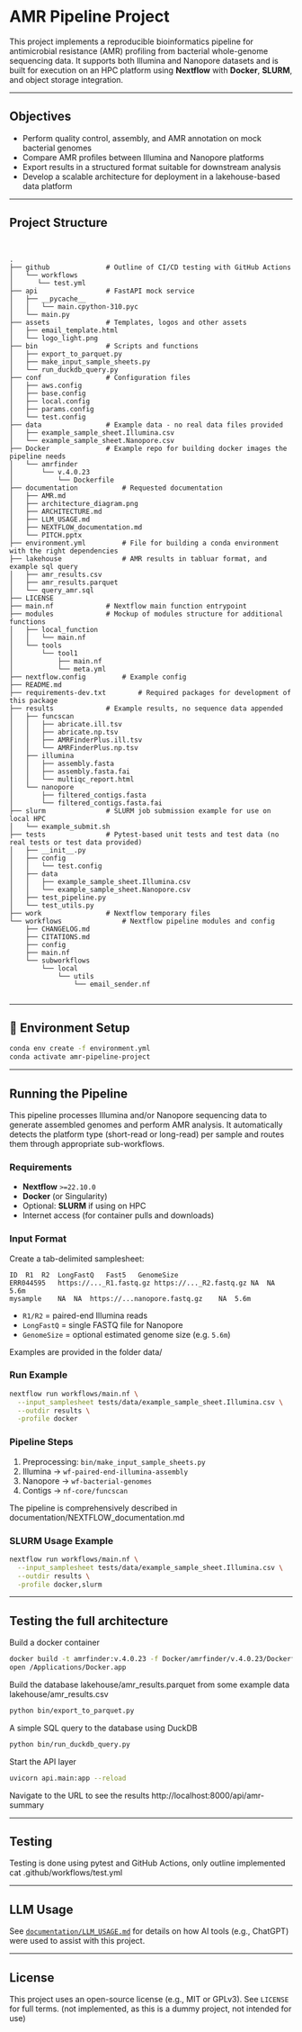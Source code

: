 # AMR Pipeline Project

This project implements a reproducible bioinformatics pipeline for antimicrobial resistance (AMR) profiling from bacterial whole-genome sequencing data. It supports both Illumina and Nanopore datasets and is built for execution on an HPC platform using **Nextflow** with **Docker**, **SLURM**, and object storage integration.

---

##  Objectives

* Perform quality control, assembly, and AMR annotation on mock bacterial genomes
* Compare AMR profiles between Illumina and Nanopore platforms
* Export results in a structured format suitable for downstream analysis
* Develop a scalable architecture for deployment in a lakehouse-based data platform

---

##  Project Structure

```text


.
├── github				# Outline of CI/CD testing with GitHub Actions
│   └── workflows
│      └── test.yml
├── api					# FastAPI mock service
│   ├── __pycache__
│   │   └── main.cpython-310.pyc
│   └── main.py
├── assets				# Templates, logos and other assets
│   ├── email_template.html
│   └── logo_light.png
├── bin					# Scripts and functions
│   ├── export_to_parquet.py
│   ├── make_input_sample_sheets.py
│   └── run_duckdb_query.py
├── conf				# Configuration files
│   ├── aws.config
│   ├── base.config
│   ├── local.config
│   ├── params.config
│   └── test.config
├── data				# Example data - no real data files provided
│   ├── example_sample_sheet.Illumina.csv
│   └── example_sample_sheet.Nanopore.csv
├── Docker				# Example repo for building docker images the pipeline needs
│   └── amrfinder
│       └── v.4.0.23
│           └── Dockerfile
├── documentation			# Requested documentation
│   ├── AMR.md
│   ├── architecture_diagram.png
│   ├── ARCHITECTURE.md
│   ├── LLM_USAGE.md
│   ├── NEXTFLOW_documentation.md
│   └── PITCH.pptx
├── environment.yml			# File for building a conda environment with the right dependencies
├── lakehouse				# AMR results in tabluar format, and example sql query
│   ├── amr_results.csv
│   ├── amr_results.parquet
│   └── query_amr.sql
├── LICENSE
├── main.nf				# Nextflow main function entrypoint 
├── modules				# Mockup of modules structure for additional functions
│   ├── local_function
│   │   └── main.nf
│   └── tools
│       └── tool1
│           ├── main.nf
│           └── meta.yml
├── nextflow.config			# Example config
├── README.md
├── requirements-dev.txt		# Required packages for development of this package
├── results				# Example results, no sequence data appended
│   ├── funcscan
│   │   ├── abricate.ill.tsv
│   │   ├── abricate.np.tsv
│   │   ├── AMRFinderPlus.ill.tsv
│   │   └── AMRFinderPlus.np.tsv
│   ├── illumina
│   │   ├── assembly.fasta
│   │   ├── assembly.fasta.fai
│   │   └── multiqc_report.html
│   └── nanopore
│       ├── filtered_contigs.fasta
│       └── filtered_contigs.fasta.fai
├── slurm				# SLURM job submission example for use on local HPC
│   └── example_submit.sh
├── tests				# Pytest-based unit tests and test data (no real tests or test data provided)
│   ├── __init__.py
│   ├── config
│   │   └── test.config
│   ├── data
│   │   ├── example_sample_sheet.Illumina.csv
│   │   └── example_sample_sheet.Nanopore.csv
│   ├── test_pipeline.py
│   └── test_utils.py
├── work				# Nextflow temporary files
└── workflows				# Nextflow pipeline modules and config
    ├── CHANGELOG.md
    ├── CITATIONS.md
    ├── config
    ├── main.nf
    └── subworkflows
        └── local
            └── utils
                └── email_sender.nf


```

---

## 🐍 Environment Setup

```bash
conda env create -f environment.yml
conda activate amr-pipeline-project
```

---

##  Running the Pipeline

This pipeline processes Illumina and/or Nanopore sequencing data to generate assembled genomes and perform AMR analysis. It automatically detects the platform type (short-read or long-read) per sample and routes them through appropriate sub-workflows.

###  Requirements

* **Nextflow** `>=22.10.0`
* **Docker** (or Singularity)
* Optional: **SLURM** if using on HPC
* Internet access (for container pulls and downloads)

###  Input Format

Create a tab-delimited samplesheet:

```tsv
ID	R1	R2	LongFastQ	Fast5	GenomeSize
ERR044595	https://..._R1.fastq.gz	https://..._R2.fastq.gz	NA	NA	5.6m
mysample	NA	NA	https://...nanopore.fastq.gz	NA	5.6m
```

* `R1/R2` = paired-end Illumina reads
* `LongFastQ` = single FASTQ file for Nanopore
* `GenomeSize` = optional estimated genome size (e.g. `5.6m`)

Examples are provided in the folder data/

### Run Example

```bash
nextflow run workflows/main.nf \
  --input_samplesheet tests/data/example_sample_sheet.Illumina.csv \
  --outdir results \
  -profile docker
```

###  Pipeline Steps

1. Preprocessing: `bin/make_input_sample_sheets.py`
2. Illumina -> `wf-paired-end-illumina-assembly`
3. Nanopore -> `wf-bacterial-genomes`
4. Contigs -> `nf-core/funcscan`

The pipeline is comprehensively described in documentation/NEXTFLOW_documentation.md

###  SLURM Usage Example

```bash
nextflow run workflows/main.nf \
  --input_samplesheet tests/data/example_sample_sheet.Illumina.csv \
  --outdir results \
  -profile docker,slurm
```

---

##  Testing the full architecture

Build a docker container

```bash
docker build -t amrfinder:v.4.0.23 -f Docker/amrfinder/v.4.0.23/Dockerfile .
open /Applications/Docker.app
```

Build the database lakehouse/amr_results.parquet from some example data lakehouse/amr_results.csv 
```bash
python bin/export_to_parquet.py
```

A simple SQL query to the database using DuckDB
```bash
python bin/run_duckdb_query.py
```

Start the API layer
```bash
uvicorn api.main:app --reload
```
Navigate to the URL to see the results
http://localhost:8000/api/amr-summary

---

##  Testing

Testing is done using pytest and GitHub Actions, only outline implemented
cat .github/workflows/test.yml

---

##  LLM Usage

See [`documentation/LLM_USAGE.md`](documentation/LLM_USAGE.md) for details on how AI tools (e.g., ChatGPT) were used to assist with this project.

---

##  License

This project uses an open-source license (e.g., MIT or GPLv3). See `LICENSE` for full terms.
(not implemented, as this is a dummy project, not intended for use)


